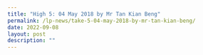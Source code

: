 ```yaml
---
title: "High 5: 04 May 2018 by Mr Tan Kian Beng"
permalink: /lp-news/take-5-04-may-2018-by-mr-tan-kian-beng/
date: 2022-09-08
layout: post
description: ""
---
```

